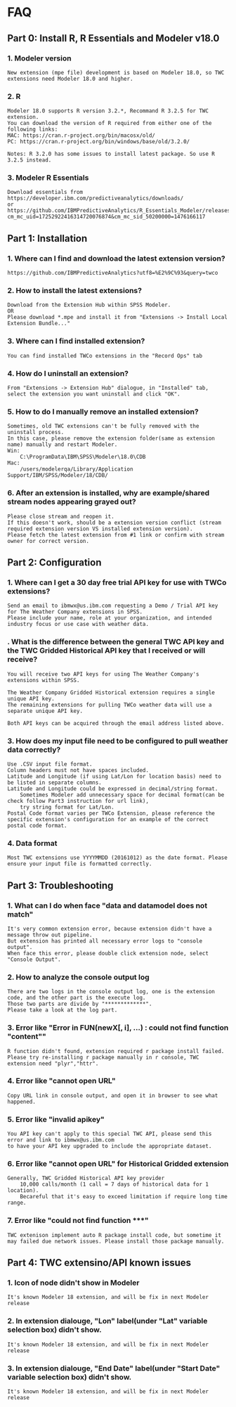 # FAQ

## Part 0: Install R, R Essentials and Modeler v18.0
### 1. Modeler version
	New extension (mpe file) development is based on Modeler 18.0, so TWC extensions need Modeler 18.0 and higher.
### 2. R
	Modeler 18.0 supports R version 3.2.*, Recommand R 3.2.5 for TWC extension.
	You can download the version of R required from either one of the following links:
	MAC: https://cran.r-project.org/bin/macosx/old/
	PC: https://cran.r-project.org/bin/windows/base/old/3.2.0/
	
	Notes: R 3.2.0 has some issues to install latest package. So use R 3.2.5 instead.
### 3. Modeler R Essentials
	Download essentials from 
	https://developer.ibm.com/predictiveanalytics/downloads/
	or
	https://github.com/IBMPredictiveAnalytics/R_Essentials_Modeler/releases?cm_mc_uid=17252922416314720076874&cm_mc_sid_50200000=1476166117

## Part 1: Installation
### 1. Where can I find and download the latest extension version?
	https://github.com/IBMPredictiveAnalytics?utf8=%E2%9C%93&query=twco
### 2. How to install the latest extensions?
	Download from the Extension Hub within SPSS Modeler.
	OR
	Please download *.mpe and install it from "Extensions -> Install Local Extension Bundle..."
### 3. Where can I find installed extension?
	You can find installed TWCo extensions in the "Record Ops" tab
### 4. How do I uninstall an extension?
	From "Extensions -> Extension Hub" dialogue, in "Installed" tab, 
	select the extension you want uninstall and click "OK".
### 5. How to do I manually remove an installed extension?
	Sometimes, old TWC extensions can't be fully removed with the uninstall process. 
	In this case, please remove the extension folder(same as extension name) manually and restart Modeler.
	Win:
		C:\ProgramData\IBM\SPSS\Modeler\18.0\CDB
	Mac:
		/users/modelerqa/Library/Application Support/IBM/SPSS/Modeler/18/CDB/
### 6. After an extension is installed, why are example/shared stream nodes appearing grayed out?
	Please close stream and reopen it. 
	If this doesn't work, should be a extension version conflict (stream required extension version VS installed extension version). 
	Please fetch the latest extension from #1 link or confirm with stream owner for correct version.

## Part 2: Configuration
### 1. Where can I get a 30 day free trial API key for use with TWCo extensions?
	Send an email to ibmwx@us.ibm.com requesting a Demo / Trial API key for The Weather Company extensions in SPSS.
	Please include your name, role at your organization, and intended industry focus or use case with weather data.

### . What is the difference between the general TWC API key and the TWC Gridded Historical API key that I received or will receive?
	You will receive two API keys for using The Weather Company's extensions within SPSS.
	
	The Weather Company Gridded Historical extension requires a single unique API key. 
	The remaining extensions for pulling TWCo weather data will use a separate unique API key. 
	
	Both API keys can be acquired through the email address listed above.

### 3. How does my input file need to be configured to pull weather data correctly?
	Use .CSV input file format.
	Column headers must not have spaces included.
	Latitude and Longitude (if using Lat/Lon for location basis) need to be listed in separate columns.
	Latitude and Longitude could be expressed in decimal/string format. 
        Sometimes Modeler add unnecessary space for decimal format(can be check follow Part3 instruction for url link), 
        try string format for Lat/Lon.
	Postal Code format varies per TWCo Extension, please reference the specific extension's configuration for an example of the correct postal code format.

### 4. Data format
	Most TWC extensions use YYYYMMDD (20161012) as the date format. Please ensure your input file is formatted correctly.

## Part 3: Troubleshooting
### 1. What can I do when face "data and datamodel does not match"
	It's very common extension error, because extension didn't have a message throw out pipeline. 
	But extension has printed all necessary error logs to "console output".
	When face this error, please double click extension node, select "Console Output".

### 2. How to analyze the console output log
	There are two logs in the console output log, one is the extension code, and the other part is the execute log. 
	Those two parts are divide by "*************".
	Please take a look at the log part.
	
### 3. Error like "Error in FUN(newX[, i], ...) : could not find function "content""
	R function didn't found, extension required r package install failed.
	Please try re-installing r package manually in r console, TWC extension need "plyr","httr". 
	
### 4. Error like "cannot open URL"
	Copy URL link in console output, and open it in browser to see what happened. 
	
### 5. Error like "invalid apikey"
	You API key can't apply to this special TWC API, please send this error and link to ibmwx@us.ibm.com 
	to have your API key upgraded to include the appropriate dataset.

### 6. Error like "cannot open URL" for Historical Gridded extension
	Generally, TWC Gridded Historical API key provider 
        10,000 calls/month (1 call = 7 days of historical data for 1 location). 
        Becareful that it's easy to exceed limitation if require long time range.
	
### 7. Error like "could not find function ***"
	TWC extenison implement auto R package install code, but sometime it may failed due network issues. Please install those package manually. 

## Part 4: TWC extensino/API known issues
### 1. Icon of node didn't show in Modeler
	It's known Modeler 18 extension, and will be fix in next Modeler release
### 2. In extension dialouge, "Lon" label(under "Lat" variable selection box) didn't show.
	It's known Modeler 18 extension, and will be fix in next Modeler release
### 3. In extension dialouge, "End Date" label(under "Start Date" variable selection box) didn't show.
	It's known Modeler 18 extension, and will be fix in next Modeler release	
